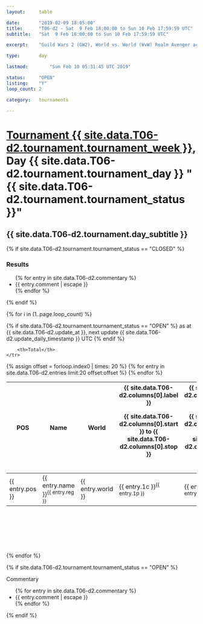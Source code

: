 ```yaml
---
layout: 	table

date: 		"2019-02-09 18:05:00"
title: 		"T06-d2 - Sat  9 Feb 18:00:00 to Sun 10 Feb 17:59:59 UTC"
subtitle: 	"Sat  9 Feb 18:00:00 to Sun 10 Feb 17:59:59 UTC"

excerpt:    "Guild Wars 2 (GW2), World vs. World (WvW) Realm Avenger achivement Tournament. \"Every Kill Counts\""

type:       day

lastmod: 		"Sun Feb 10 05:31:45 UTC 2019"

status:     "OPEN"
listing:    "Y"
loop_count: 2

category: 	tournaments

---
```

<div class="table_header">
    <h1><a href="{{ site.data.T06-d2.tournament.week_url }}">Tournament {{ site.data.T06-d2.tournament.tournament_week }}</a>, Day {{ site.data.T06-d2.tournament.tournament_day }} "{{ site.data.T06-d2.tournament.tournament_status }}"</h1>
    <h2>{{ site.data.T06-d2.tournament.day_subtitle }}</h2> 
</div>

{% if site.data.T06-d2.tournament.tournament_status == "CLOSED" %} 
<div class="commentary">
  <h3>Results</h3>
  <ul>
    {% for entry in site.data.T06-d2.commentary %}
    <li class="commentary_list">{{ entry.comment | escape }}</li>
    {% endfor %}
  </ul>
</div>
{% endif %}


{% for i in (1..page.loop_count) %}

{% if site.data.T06-d2.tournament.tournament_status == "OPEN" %} 
<span class="table_nextupdate">as at {{ site.data.T06-d2.update_at }}, next update {{ site.data.T06-d2.update_daily_timestamp }} UTC</span> 
{% endif %}

<table class="day_table">
  <colgroup>
    <col style="width:18px">
    <col style="width:55px">
    <col style="width:55px">
    <col style="width:12px">
    <col style="width:12px">
    <col style="width:12px">
    <col style="width:12px">
    <col style="width:12px">
    <col style="width:12px">
    <col style="width:12px">
    <col style="width:12px">
    <col style="width:12px">
    <col style="width:12px">
    <col style="width:12px">
    <col style="width:12px">
    <col style="width:12px">
    <col style="width:12px">
    <col style="width:12px">
    <col style="width:12px">
    <col style="width:12px">
    <col style="width:12px">
    <col style="width:12px">
    <col style="width:12px">
    <col style="width:12px">
    <col style="width:12px">
    <col style="width:12px">
    <col style="width:12px">
    <col style="width:18px">
  </colgroup>  
  <thead>
    <tr>
        <th>POS</th>
        <th class="AlignLeft">Name</th>
        <th class="AlignLeft">World</th>

<th><div class="label">{{ site.data.T06-d2.columns[0].label }}<p class="onhover">{{ site.data.T06-d2.columns[0].start }} to {{ site.data.T06-d2.columns[0].stop }}</p></div>​</th>
<th><div class="label">{{ site.data.T06-d2.columns[1].label }}<p class="onhover">{{ site.data.T06-d2.columns[1].start }} to {{ site.data.T06-d2.columns[1].stop }}</p></div>​</th>
<th><div class="label">{{ site.data.T06-d2.columns[2].label }}<p class="onhover">{{ site.data.T06-d2.columns[2].start }} to {{ site.data.T06-d2.columns[2].stop }}</p></div>​</th>
<th><div class="label">{{ site.data.T06-d2.columns[3].label }}<p class="onhover">{{ site.data.T06-d2.columns[3].start }} to {{ site.data.T06-d2.columns[3].stop }}</p></div>​</th>
<th><div class="label">{{ site.data.T06-d2.columns[4].label }}<p class="onhover">{{ site.data.T06-d2.columns[4].start }} to {{ site.data.T06-d2.columns[4].stop }}</p></div>​</th>
<th><div class="label">{{ site.data.T06-d2.columns[5].label }}<p class="onhover">{{ site.data.T06-d2.columns[5].start }} to {{ site.data.T06-d2.columns[5].stop }}</p></div>​</th>
<th><div class="label">{{ site.data.T06-d2.columns[6].label }}<p class="onhover">{{ site.data.T06-d2.columns[6].start }} to {{ site.data.T06-d2.columns[6].stop }}</p></div>​</th>
<th><div class="label">{{ site.data.T06-d2.columns[7].label }}<p class="onhover">{{ site.data.T06-d2.columns[7].start }} to {{ site.data.T06-d2.columns[7].stop }}</p></div>​</th>
<th><div class="label">{{ site.data.T06-d2.columns[8].label }}<p class="onhover">{{ site.data.T06-d2.columns[8].start }} to {{ site.data.T06-d2.columns[8].stop }}</p></div>​</th>
<th><div class="label">{{ site.data.T06-d2.columns[9].label }}<p class="onhover">{{ site.data.T06-d2.columns[9].start }} to {{ site.data.T06-d2.columns[9].stop }}</p></div>​</th>
<th><div class="label">{{ site.data.T06-d2.columns[10].label }}<p class="onhover">{{ site.data.T06-d2.columns[10].start }} to {{ site.data.T06-d2.columns[10].stop }}</p></div>​</th>

<th><div class="label">{{ site.data.T06-d2.columns[11].label }}<p class="onhover">{{ site.data.T06-d2.columns[11].start }} to {{ site.data.T06-d2.columns[11].stop }}</p></div>​</th>
<th><div class="label">{{ site.data.T06-d2.columns[12].label }}<p class="onhover">{{ site.data.T06-d2.columns[12].start }} to {{ site.data.T06-d2.columns[12].stop }}</p></div>​</th>
<th><div class="label">{{ site.data.T06-d2.columns[13].label }}<p class="onhover">{{ site.data.T06-d2.columns[13].start }} to {{ site.data.T06-d2.columns[13].stop }}</p></div>​</th>
<th><div class="label">{{ site.data.T06-d2.columns[14].label }}<p class="onhover">{{ site.data.T06-d2.columns[14].start }} to {{ site.data.T06-d2.columns[14].stop }}</p></div>​</th>
<th><div class="label">{{ site.data.T06-d2.columns[15].label }}<p class="onhover">{{ site.data.T06-d2.columns[15].start }} to {{ site.data.T06-d2.columns[15].stop }}</p></div>​</th>
<th><div class="label">{{ site.data.T06-d2.columns[16].label }}<p class="onhover">{{ site.data.T06-d2.columns[16].start }} to {{ site.data.T06-d2.columns[16].stop }}</p></div>​</th>
<th><div class="label">{{ site.data.T06-d2.columns[17].label }}<p class="onhover">{{ site.data.T06-d2.columns[17].start }} to {{ site.data.T06-d2.columns[17].stop }}</p></div>​</th>
<th><div class="label">{{ site.data.T06-d2.columns[18].label }}<p class="onhover">{{ site.data.T06-d2.columns[18].start }} to {{ site.data.T06-d2.columns[18].stop }}</p></div>​</th>
<th><div class="label">{{ site.data.T06-d2.columns[19].label }}<p class="onhover">{{ site.data.T06-d2.columns[19].start }} to {{ site.data.T06-d2.columns[19].stop }}</p></div>​</th>
<th><div class="label">{{ site.data.T06-d2.columns[20].label }}<p class="onhover">{{ site.data.T06-d2.columns[20].start }} to {{ site.data.T06-d2.columns[20].stop }}</p></div>​</th>

<th><div class="label">{{ site.data.T06-d2.columns[21].label }}<p class="onhover">{{ site.data.T06-d2.columns[21].start }} to {{ site.data.T06-d2.columns[21].stop }}</p></div>​</th>
<th><div class="label">{{ site.data.T06-d2.columns[22].label }}<p class="onhover">{{ site.data.T06-d2.columns[22].start }} to {{ site.data.T06-d2.columns[22].stop }}</p></div>​</th>
<th><div class="label">{{ site.data.T06-d2.columns[23].label }}<p class="onhover">{{ site.data.T06-d2.columns[23].start }} to {{ site.data.T06-d2.columns[23].stop }}</p></div>​</th>

        <th>Total</th>
    </tr>
  </thead>
  {% assign offset = forloop.index0 | times: 20 %}
<tbody>
{% for entry in site.data.T06-d2.entries limit:20 offset:offset %}
  <tr>
    <td class="pl{{ entry.pos }}">{{ entry.pos }}</td>
    <td class="AlignLeft">{{ entry.name }}<sup>{{ entry.reg }}</sup></td>
    <td class="AlignLeft">{{ entry.world }}</td>
    <td class="pl{{ entry.1p }}">{{ entry.1c }}<sup>{{ entry.1p }}</sup></td>
    <td class="pl{{ entry.2p }}">{{ entry.2c }}<sup>{{ entry.2p }}</sup></td>
    <td class="pl{{ entry.3p }}">{{ entry.3c }}<sup>{{ entry.3p }}</sup></td>
    <td class="pl{{ entry.4p }}">{{ entry.4c }}<sup>{{ entry.4p }}</sup></td>
    <td class="pl{{ entry.5p }}">{{ entry.5c }}<sup>{{ entry.5p }}</sup></td>
    <td class="pl{{ entry.6p }}">{{ entry.6c }}<sup>{{ entry.6p }}</sup></td>
    <td class="pl{{ entry.7p }}">{{ entry.7c }}<sup>{{ entry.7p }}</sup></td>
    <td class="pl{{ entry.8p }}">{{ entry.8c }}<sup>{{ entry.8p }}</sup></td>
    <td class="pl{{ entry.9p }}">{{ entry.9c }}<sup>{{ entry.9p }}</sup></td>
    <td class="pl{{ entry.10p }}">{{ entry.10c }}<sup>{{ entry.10p }}</sup></td>
    <td class="pl{{ entry.11p }}">{{ entry.11c }}<sup>{{ entry.11p }}</sup></td>
    <td class="pl{{ entry.12p }}">{{ entry.12c }}<sup>{{ entry.12p }}</sup></td>
    <td class="pl{{ entry.13p }}">{{ entry.13c }}<sup>{{ entry.13p }}</sup></td>
    <td class="pl{{ entry.14p }}">{{ entry.14c }}<sup>{{ entry.14p }}</sup></td>
    <td class="pl{{ entry.15p }}">{{ entry.15c }}<sup>{{ entry.15p }}</sup></td>
    <td class="pl{{ entry.16p }}">{{ entry.16c }}<sup>{{ entry.16p }}</sup></td>
    <td class="pl{{ entry.17p }}">{{ entry.17c }}<sup>{{ entry.17p }}</sup></td>
    <td class="pl{{ entry.18p }}">{{ entry.18c }}<sup>{{ entry.18p }}</sup></td>
    <td class="pl{{ entry.19p }}">{{ entry.19c }}<sup>{{ entry.19p }}</sup></td>
    <td class="pl{{ entry.20p }}">{{ entry.20c }}<sup>{{ entry.20p }}</sup></td>
    <td class="pl{{ entry.21p }}">{{ entry.21c }}<sup>{{ entry.21p }}</sup></td>
    <td class="pl{{ entry.22p }}">{{ entry.22c }}<sup>{{ entry.22p }}</sup></td>
    <td class="pl{{ entry.23p }}">{{ entry.23c }}<sup>{{ entry.23p }}</sup></td>
    <td class="pl{{ entry.24p }}">{{ entry.24c }}<sup>{{ entry.24p }}</sup></td>
    <td>{{ entry.total }}</td>
  </tr>
{% endfor %}  
</tbody>
</table>
<div class="leaderboard">
  <script async src="//pagead2.googlesyndication.com/pagead/js/adsbygoogle.js"></script>
  <!-- 728x90 -->
  <ins class="adsbygoogle"
       style="display:inline-block;width:728px;height:90px"
       data-ad-client="ca-pub-3274917281288240"
       data-ad-slot="3870538733"></ins>
  <script>
  (adsbygoogle = window.adsbygoogle || []).push({});
  </script>    
</div>
<br />
{% endfor %}

{% if site.data.T06-d2.tournament.tournament_status == "OPEN" %} 
<div class="commentary">
  <span class="commentary_title">Commentary</span>
  <ul>
    {% for entry in site.data.T06-d2.commentary %}
    <li class="commentary_list">{{ entry.comment | escape }}</li>
    {% endfor %}
  </ul>
</div>
{% endif %}


